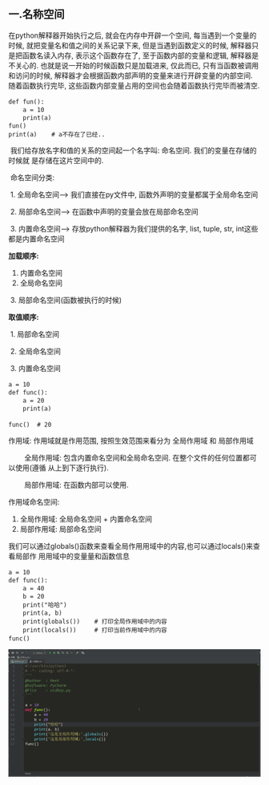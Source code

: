 ## 一.名称空间

在python解释器开始执行之后, 就会在内存中开辟一个空间, 每当遇到一个变量的时候, 就把变量名和值之间的关系记录下来, 但是当遇到函数定义的时候, 解释器只是把函数名读入内存, 表示这个函数存在了,  至于函数内部的变量和逻辑, 解释器是不关心的. 也就是说一开始的时候函数只是加载进来, 仅此而已, 只有当函数被调用和访问的时候, 解释器才会根据函数内部声明的变量来进行开辟变量的内部空间. 随着函数执行完毕, 这些函数内部变量占用的空间也会随着函数执行完毕而被清空. 

```
def fun():   
    a = 10   
    print(a)
fun()
print(a)    # a不存在了已经..
```

​    我们给存放名字和值的关系的空间起一个名字叫: 命名空间. 我们的变量在存储的时候就 是存储在这片空间中的.   

​    命名空间分类:         

​            1. 全局命名空间--> 我们直接在py文件中, 函数外声明的变量都属于全局命名空间       

​            2. 局部命名空间--> 在函数中声明的变量会放在局部命名空间       

​            3. 内置命名空间--> 存放python解释器为我们提供的名字, list, tuple, str, int这些都是内置命名空间　　

**加载顺序:**

1. 内置命名空间
2. 全局命名空间

​       3. 局部命名空间(函数被执行的时候)

**取值顺序:**

​       1. 局部命名空间

​       2. 全局命名空间

​       3. 内置命名空间

```
a = 10
def func():  
    a = 20   
    print(a)

func()  # 20
```

作用域:  作用域就是作用范围, 按照生效范围来看分为  全局作用域  和   局部作用域   

　　 全局作用域: 包含内置命名空间和全局命名空间. 在整个文件的任何位置都可以使用(遵循 从上到下逐⾏执行).

　　 局部作用域: 在函数内部可以使用.             

作⽤域命名空间:         

1. 全局作用域:    全局命名空间 + 内置命名空间       
2. 局部作用域:    局部命名空间   

我们可以通过globals()函数来查看全局作⽤用域中的内容,也可以通过locals()来查看局部作 ⽤用域中的变量量和函数信息 

```
a = 10
def func():   
    a = 40   
    b = 20   
    print("哈哈")   
    print(a, b)        
    print(globals())    # 打印全局作用域中的内容   
    print(locals())     # 打印当前作用域中的内容
func()    　　
```

![](assets/1-1548388202066.gif)

